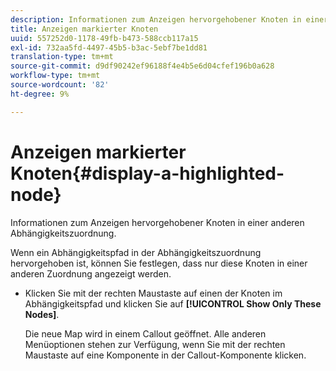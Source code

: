 ```yaml
---
description: Informationen zum Anzeigen hervorgehobener Knoten in einer anderen Abhängigkeitszuordnung.
title: Anzeigen markierter Knoten
uuid: 557252d0-1178-49fb-b473-588ccb117a15
exl-id: 732aa5fd-4497-45b5-b3ac-5ebf7be1dd81
translation-type: tm+mt
source-git-commit: d9df90242ef96188f4e4b5e6d04cfef196b0a628
workflow-type: tm+mt
source-wordcount: '82'
ht-degree: 9%

---
```


# Anzeigen markierter Knoten{#display-a-highlighted-node}

Informationen zum Anzeigen hervorgehobener Knoten in einer anderen Abhängigkeitszuordnung.

Wenn ein Abhängigkeitspfad in der Abhängigkeitszuordnung hervorgehoben ist, können Sie festlegen, dass nur diese Knoten in einer anderen Zuordnung angezeigt werden.

* Klicken Sie mit der rechten Maustaste auf einen der Knoten im Abhängigkeitspfad und klicken Sie auf **[!UICONTROL Show Only These Nodes]**.

   Die neue Map wird in einem Callout geöffnet. Alle anderen Menüoptionen stehen zur Verfügung, wenn Sie mit der rechten Maustaste auf eine Komponente in der Callout-Komponente klicken.
